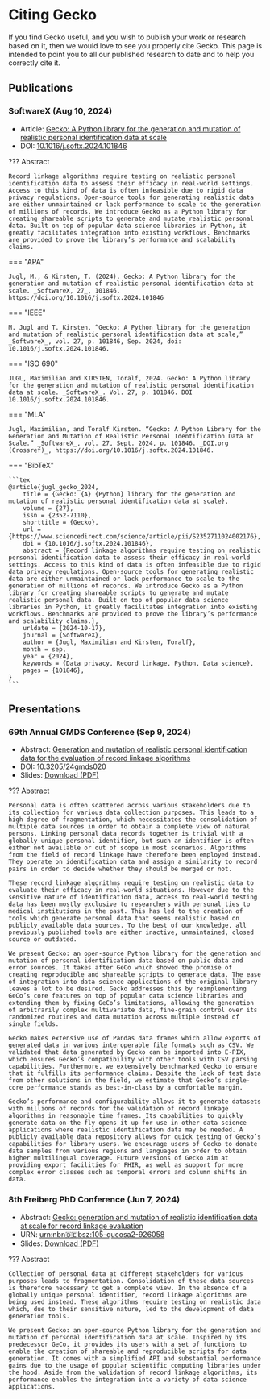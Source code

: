 # Citing Gecko

If you find Gecko useful, and you wish to publish your work or research based on it, then we would love to see you
properly cite Gecko. 
This page is intended to point you to all our published research to date and to help you correctly cite it.

## Publications

### SoftwareX (Aug 10, 2024)

- Article: [Gecko: A Python library for the generation and mutation of realistic personal identification data at scale](https://www.sciencedirect.com/science/article/pii/S2352711024002176?via%3Dihub)
- DOI: [10.1016/j.softx.2024.101846](http://doi.org/10.1016/j.softx.2024.101846)

??? Abstract

    Record linkage algorithms require testing on realistic personal identification data to assess their efficacy in real-world settings. Access to this kind of data is often infeasible due to rigid data privacy regulations. Open-source tools for generating realistic data are either unmaintained or lack performance to scale to the generation of millions of records. We introduce Gecko as a Python library for creating shareable scripts to generate and mutate realistic personal data. Built on top of popular data science libraries in Python, it greatly facilitates integration into existing workflows. Benchmarks are provided to prove the library’s performance and scalability claims.

=== "APA"

    Jugl, M., & Kirsten, T. (2024). Gecko: A Python library for the generation and mutation of realistic personal identification data at scale. _SoftwareX, 27_, 101846. https://doi.org/10.1016/j.softx.2024.101846

=== "IEEE"

    M. Jugl and T. Kirsten, “Gecko: A Python library for the generation and mutation of realistic personal identification data at scale,” _SoftwareX_, vol. 27, p. 101846, Sep. 2024, doi: 10.1016/j.softx.2024.101846.

=== "ISO 690"

    JUGL, Maximilian and KIRSTEN, Toralf, 2024. Gecko: A Python library for the generation and mutation of realistic personal identification data at scale. _SoftwareX_. Vol. 27, p. 101846. DOI 10.1016/j.softx.2024.101846. 

=== "MLA"

    Jugl, Maximilian, and Toralf Kirsten. “Gecko: A Python Library for the Generation and Mutation of Realistic Personal Identification Data at Scale.” _SoftwareX_, vol. 27, Sept. 2024, p. 101846. _DOI.org (Crossref)_, https://doi.org/10.1016/j.softx.2024.101846.

=== "BibTeX"

    ```tex
    @article{jugl_gecko_2024,
        title = {Gecko: {A} {Python} library for the generation and mutation of realistic personal identification data at scale},
        volume = {27},
        issn = {2352-7110},
        shorttitle = {Gecko},
        url = {https://www.sciencedirect.com/science/article/pii/S2352711024002176},
        doi = {10.1016/j.softx.2024.101846},
        abstract = {Record linkage algorithms require testing on realistic personal identification data to assess their efficacy in real-world settings. Access to this kind of data is often infeasible due to rigid data privacy regulations. Open-source tools for generating realistic data are either unmaintained or lack performance to scale to the generation of millions of records. We introduce Gecko as a Python library for creating shareable scripts to generate and mutate realistic personal data. Built on top of popular data science libraries in Python, it greatly facilitates integration into existing workflows. Benchmarks are provided to prove the library’s performance and scalability claims.},
        urldate = {2024-10-17},
        journal = {SoftwareX},
        author = {Jugl, Maximilian and Kirsten, Toralf},
        month = sep,
        year = {2024},
        keywords = {Data privacy, Record linkage, Python, Data science},
        pages = {101846},
    }
    ```


## Presentations

### 69th Annual GMDS Conference (Sep 9, 2024)

- Abstract: [Generation and mutation of realistic personal identification data for the evaluation of record linkage algorithms](https://www.egms.de/static/de/meetings/gmds2024/24gmds020.shtml)
- DOI: [10.3205/24gmds020](https://dx.doi.org/10.3205/24gmds020)
- Slides: [Download (PDF)](static/2024-09-09-Gecko-GMDS.pptx.pdf)

??? Abstract

    Personal data is often scattered across various stakeholders due to its collection for various data collection purposes. This leads to a high degree of fragmentation, which necessitates the consolidation of multiple data sources in order to obtain a complete view of natural persons. Linking personal data records together is trivial with a globally unique personal identifier, but such an identifier is often either not available or out of scope in most scenarios. Algorithms from the field of record linkage have therefore been employed instead. They operate on identification data and assign a similarity to record pairs in order to decide whether they should be merged or not.

    These record linkage algorithms require testing on realistic data to evaluate their efficacy in real-world situations. However due to the sensitive nature of identification data, access to real-world testing data has been mostly exclusive to researchers with personal ties to medical institutions in the past. This has led to the creation of tools which generate personal data that seems realistic based on publicly available data sources. To the best of our knowledge, all previously published tools are either inactive, unmaintained, closed source or outdated.

    We present Gecko: an open-source Python library for the generation and mutation of personal identification data based on public data and error sources. It takes after GeCo which showed the promise of creating reproducible and shareable scripts to generate data. The ease of integration into data science applications of the original library leaves a lot to be desired. Gecko addresses this by reimplementing GeCo’s core features on top of popular data science libraries and extending them by fixing GeCo’s limitations, allowing the generation of arbitrarily complex multivariate data, fine-grain control over its randomized routines and data mutation across multiple instead of single fields.

    Gecko makes extensive use of Pandas data frames which allow exports of generated data in various interoperable file formats such as CSV. We validated that data generated by Gecko can be imported into E-PIX, which ensures Gecko’s compatibility with other tools with CSV parsing capabilities. Furthermore, we extensively benchmarked Gecko to ensure that it fulfills its performance claims. Despite the lack of test data from other solutions in the field, we estimate that Gecko’s single-core performance stands as best-in-class by a comfortable margin.

    Gecko’s performance and configurability allows it to generate datasets with millions of records for the validation of record linkage algorithms in reasonable time frames. Its capabilities to quickly generate data on-the-fly opens it up for use in other data science applications where realistic identification data may be needed. A publicly available data repository allows for quick testing of Gecko’s capabilities for library users. We encourage users of Gecko to donate data samples from various regions and languages in order to obtain higher multilingual coverage. Future versions of Gecko aim at providing export facilities for FHIR, as well as support for more complex error classes such as temporal errors and column shifts in data.

### 8th Freiberg PhD Conference (Jun 7, 2024)

- Abstract: [Gecko: generation and mutation of realistic identification data at scale for record linkage evaluation](https://nbn-resolving.org/urn:nbn:de:bsz:105-qucosa2-926058)
- URN: [urn:nbn:de:bsz:105-qucosa2-926058](https://nbn-resolving.org/urn:nbn:de:bsz:105-qucosa2-926058)
- Slides: [Download (PDF)](static/2024-06-07-Gecko.pptx.pdf)

??? Abstract

    Collection of personal data at different stakeholders for various purposes leads to fragmentation. Consolidation of these data sources is therefore necessary to get a complete view. In the absence of a globally unique personal identifier, record linkage algorithms are being used instead. These algorithms require testing on realistic data which, due to their sensitive nature, led to the development of data generation tools.

    We present Gecko: an open-source Python library for the generation and mutation of personal identification data at scale. Inspired by its predecessor GeCo, it provides its users with a set of functions to enable the creation of shareable and reproducible scripts for data generation. It comes with a simplified API and substantial performance gains due to the usage of popular scientific computing libraries under the hood. Aside from the validation of record linkage algorithms, its performance enables the integration into a variety of data science applications.